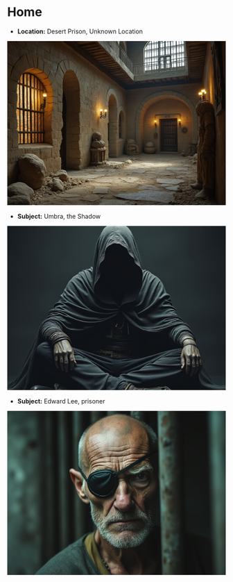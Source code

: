 # Home

* **Location:** Desert Prison, Unknown Location

![setting desert prison](images/CoS/desert-prison-2.jpeg)

* **Subject:** Umbra, the Shadow

![character lee](images/CoS/shadow2.jpeg)

* **Subject:** Edward Lee, prisoner

![character lee](images/CoS/lee1.jpeg)

